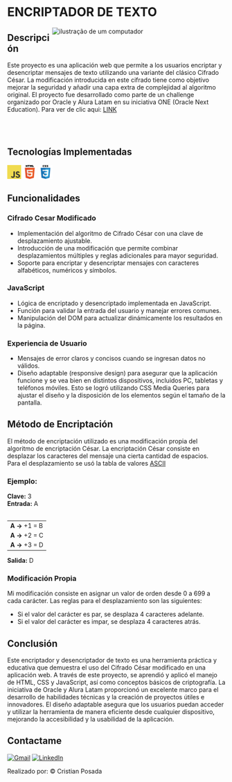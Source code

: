 <h1>ENCRIPTADOR DE TEXTO</h1>

<img src="https://www.antiun.com/wp-content/uploads/2019/05/tipos-encriptacion-de-datos.png" alt="ilustração de um computador" min-width="400px" max-width="400px" width="400px" align="right">

<h2 align="left">Descripción</h2>
<p align="left">Este proyecto es una aplicación web que permite a los usuarios 
encriptar y desencriptar mensajes de texto utilizando una variante del 
clásico Cifrado César. La modificación introducida en este cifrado 
tiene como objetivo mejorar la seguridad y añadir una capa extra de 
complejidad al algoritmo original. El proyecto fue desarrollado como 
parte de un challenge organizado por Oracle y Alura Latam en su 
iniciativa ONE (Oracle Next Education).
Para ver de clic aqui: <a href="https://cricapoga.github.io/Encriptador-de-Texto"/>LINK</a>
</p>
<br><br>

<h2>Tecnologías Implementadas</h2>
<code><img height="32" src="https://raw.githubusercontent.com/github/explore/80688e429a7d4ef2fca1e82350fe8e3517d3494d/topics/javascript/javascript.png" alt="Javascript"/></code>
<code><img height="32" src="https://raw.githubusercontent.com/github/explore/80688e429a7d4ef2fca1e82350fe8e3517d3494d/topics/html/html.png" alt="HTML5"/></code>
<code><img height="32" src="https://raw.githubusercontent.com/github/explore/80688e429a7d4ef2fca1e82350fe8e3517d3494d/topics/css/css.png" alt="CSS"/></code>

<h2 align="left">Funcionalidades</h2>

<h3>Cifrado Cesar Modificado</h3>
<ul>
  <li>Implementación del algoritmo de Cifrado César con una clave de desplazamiento ajustable.</li>
  <li>Introducción de una modificación que permite combinar desplazamientos múltiples y reglas adicionales para mayor seguridad.</li>
  <li>Soporte para encriptar y desencriptar mensajes con caracteres alfabéticos, numéricos y símbolos.</li>
</ul>

<h3>JavaScript</h3>
<ul>
  <li>Lógica de encriptado y desencriptado implementada en JavaScript.</li>
  <li>Función para validar la entrada del usuario y manejar errores comunes.</li>
  <li>Manipulación del DOM para actualizar dinámicamente los resultados en la página.</li>
</ul>

<h3>Experiencia de Usuario</h3>
<ul>
  <li>Mensajes de error claros y concisos cuando se ingresan datos no válidos.</li>
  <li>Diseño adaptable (responsive design) para asegurar que la aplicación funcione y se vea bien en distintos dispositivos, incluidos PC, tabletas y teléfonos móviles. Esto se logró utilizando CSS Media Queries para ajustar el diseño y la disposición de los elementos según el tamaño de la pantalla.</li>
</ul>

<h2>Método de Encriptación</h2>
<p>El método de encriptación utilizado es una modificación propia del algoritmo de encriptación César. La encriptación César consiste en desplazar los caracteres del mensaje una cierta cantidad de espacios.<br>Para el desplazamiento se usó la tabla de valores <a href="https://elcodigoascii.com.ar/">ASCII</a></p>

<h3>Ejemplo:</h3>
<b>Clave:</b> 3 
<br>
<b>Entrada:</b> A 
<br><br>
<table>
  <tr><td><b>A -></b> +1 = B</td></tr>
  <tr><td><b>A -></b> +2 = C</td></tr>
  <tr><td><b>A -></b> +3 = D</td></tr>
</table>
<b>Salida:</b> D 

<h3>Modificación Propia</h3>
<p>Mi modificación consiste en asignar un valor de orden desde 0 a 699 a cada carácter. Las reglas para el desplazamiento son las siguientes:</p>
<ul>
  <li>Si el valor del carácter es par, se desplaza 4 caracteres adelante.</li>
  <li>Si el valor del carácter es impar, se desplaza 4 caracteres atrás.</li>
</ul>

<h2>Conclusión</h2>
<p>Este encriptador y desencriptador de texto es una herramienta práctica y educativa que demuestra el uso del Cifrado César 
modificado en una aplicación web. A través de este proyecto, se aprendió y aplicó el manejo de HTML, CSS y JavaScript, así como 
conceptos básicos de criptografía. La iniciativa de Oracle y Alura Latam proporcionó un excelente marco para el desarrollo de 
habilidades técnicas y la creación de proyectos útiles e innovadores. El diseño adaptable asegura que los usuarios puedan acceder 
y utilizar la herramienta de manera eficiente desde cualquier dispositivo, mejorando la accesibilidad y la usabilidad de la aplicación.</p>

<h2>Contactame</h2>
<a href="https://camilochoposada2@gmail.com?subject=Consulta&body=Hola,%20quisiera%20saber%20más%20sobre..." title="Gmail">
<img src="https://img.shields.io/badge/-Gmail-FF0000?style=flat-square&labelColor=FF0000&logo=gmail&logoColor=white&link=LINK-DO-SEU-GMAIL" alt="Gmail"/></a>
<a href="https://www.linkedin.com/in/cricapoga" title="LinkedIn">
<img src="https://img.shields.io/badge/-Linkedin-0e76a8?style=flat-square&logo=Linkedin&logoColor=white&link=LINK-DO-SEU-LINKEDIN" alt="LinkedIn"/></a>

<p>Realizado por: &copy; Cristian Posada</p>
